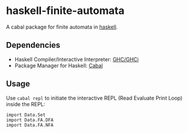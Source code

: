 # haskell-finite-automata
A cabal package for finite automata in [haskell](https://www.haskell.org).

## Dependencies
- Haskell Compiler/Interactive Interpreter: [GHC/GHCi](https://www.haskell.org/ghc)
- Package Manager for Haskell: [Cabal](https://www.haskell.org/cabal)

## Usage
Use `cabal repl` to initiate the interactive REPL (Read Evaluate Print Loop)
inside the REPL:
```
import Data.Set
import Data.FA.DFA
import Data.FA.NFA
```
